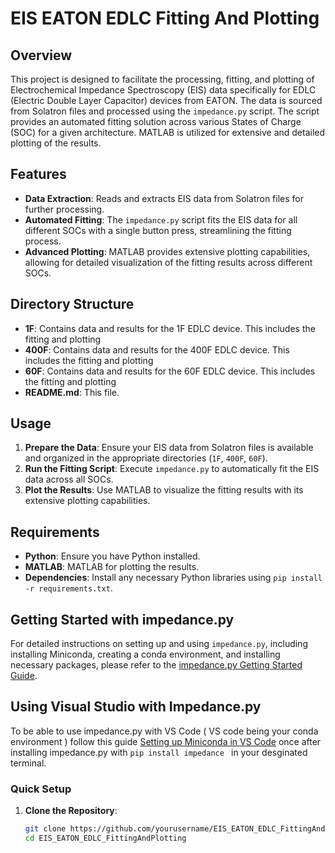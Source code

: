 # EIS EATON EDLC Fitting And Plotting

## Overview
This project is designed to facilitate the processing, fitting, and plotting of Electrochemical Impedance Spectroscopy (EIS) data specifically for EDLC (Electric Double Layer Capacitor) devices from EATON. The data is sourced from Solatron files and processed using the `impedance.py` script. The script provides an automated fitting solution across various States of Charge (SOC) for a given architecture. MATLAB is utilized for extensive and detailed plotting of the results.

## Features
- **Data Extraction**: Reads and extracts EIS data from Solatron files for further processing.
- **Automated Fitting**: The `impedance.py` script fits the EIS data for all different SOCs with a single button press, streamlining the fitting process.
- **Advanced Plotting**: MATLAB provides extensive plotting capabilities, allowing for detailed visualization of the fitting results across different SOCs.

## Directory Structure
- **1F**: Contains data and results for the 1F EDLC device. This includes the fitting and plotting 
- **400F**: Contains data and results for the 400F EDLC device. This includes the fitting and plotting 
- **60F**: Contains data and results for the 60F EDLC device.  This includes the fitting and plotting 
- **README.md**: This file.

## Usage
1. **Prepare the Data**: Ensure your EIS data from Solatron files is available and organized in the appropriate directories (`1F`, `400F`, `60F`).
2. **Run the Fitting Script**: Execute `impedance.py` to automatically fit the EIS data across all SOCs.
3. **Plot the Results**: Use MATLAB to visualize the fitting results with its extensive plotting capabilities.

## Requirements
- **Python**: Ensure you have Python installed.
- **MATLAB**: MATLAB for plotting the results.
- **Dependencies**: Install any necessary Python libraries using `pip install -r requirements.txt`.

## Getting Started with impedance.py
For detailed instructions on setting up and using `impedance.py`, including installing Miniconda, creating a conda environment, and installing necessary packages, please refer to the [impedance.py Getting Started Guide](https://impedancepy.readthedocs.io/en/latest/getting-started.html).
## Using Visual Studio with Impedance.py 
To be able to use impedance.py with VS Code ( VS code being your conda environment ) 
follow this guide [Setting up Miniconda in VS Code](https://youtu.be/U3VAqCTujpg?si=bYmLjrdf4VCbd4kI) once after installing impedance.py with ```pip install impedance ``` in your desginated terminal.

### Quick Setup
1. **Clone the Repository**:
   ```bash
   git clone https://github.com/yourusername/EIS_EATON_EDLC_FittingAndPlotting.git
   cd EIS_EATON_EDLC_FittingAndPlotting

